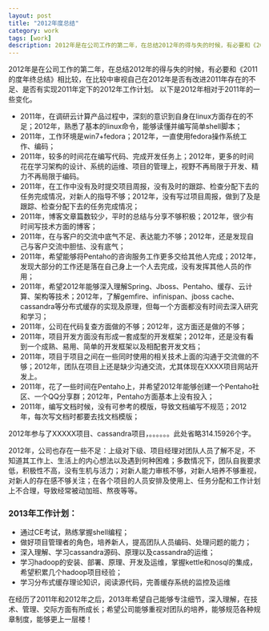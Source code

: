 ```yaml
---
layout: post
title: "2012年度总结"
category: work
tags: [work]
description: 2012年是在公司工作的第二年，在总结2012年的得与失的时候，有必要和《2011的度年终总结》相比较，在比较中审视自己在2012年是否有改进2011年存在的不足、是否有实现2011年定下的2012年工作计划。
---  
```


2012年是在公司工作的第二年，在总结2012年的得与失的时候，有必要和《2011的度年终总结》相比较，在比较中审视自己在2012年是否有改进2011年存在的不足、是否有实现2011年定下的2012年工作计划。
以下是2012年相对于2011年的一些变化。

*  2011年，在调研云计算产品过程中，深刻的意识到自身在linux方面存在的不足；2012年，熟悉了基本的linux命令，能够读懂并编写简单shell脚本；
*   2011年，工作环境是win7+fedora；2012年，一直使用fedora操作系统工作、编码；
*   2011年，较多的时间花在编写代码、完成开发任务上；2012年，更多的时间花在学习架构的设计、系统的运维、项目的管理上，视野不再局限于开发、精力不再局限于编码。
*   2011年，在工作中没有及时提交项目周报，没有及时的跟踪、检查分配下去的任务完成情况，对新人的指导不够；2012年，没有写过项目周报，做到了及是跟踪、检查分配下去的任务完成情况；
*   2011年，博客文章篇数较少，平时的总结与分享不够积极；2012年，很少有时间写技术方面的博客；
*   2011年，在与客户的交流中底气不足、表达能力不够；2012年，还是发现自己与客户交流中胆怯、没有底气；
*   2011年，希望能够将Pentaho的咨询服务工作更多交给其他人完成；2012年，发现大部分的工作还是落在自己身上一个人去完成，没有发挥其他人员的作用；
*   2011年，希望2012年能够深入理解Spring、Jboss、Pentaho、缓存、云计算、架构等技术；2012年，了解gemfire、infinispan、jboss cache、cassandra等分布式缓存的实现及原理，但每一个方面都没有时间去深入研究和学习；
*   2011年，公司在代码复查方面做的不够；2012年，这方面还是做的不够；
*   2011年，项目开发方面没有形成一套成型的开发框架；2012年，还是没有看到一个成熟、易用、简单的开发框架以及相配套开发文档；
*   2011年，项目于项目之间在一些同时使用的相关技术上面的沟通于交流做的不够；2012年，团队在项目上还是缺少沟通交流，尤其体现在XXXX项目网站开发上。
*   2011年，花了一些时间在Pentaho上，并希望2012年能够创建一个Pentaho社区、一个QQ分享群；2012年，Pentaho方面基本上没有投入；
*   2011年，编写文档时候，没有可参考的模版，导致文档编写不规范；2012年，每次写文档时都要去找文档模版；


2012年参与了XXXXX项目、cassandra项目，。。。。。。此处省略314.15926个字。

2012年，公司也存在一些不足：上级对下级、项目经理对团队人员了解不足，不知道其工作上、生活上的内心想法以及遇到何种困难；多数情况下，团队自我要求低，积极性不高，没有生机与活力；对新人能力审核不够，对新人培养不够重视，对新人的存在感不够关注；在各个项目的人员安排及使用上、任务分配和工作计划上不合理，导致经常被动加班、熬夜等等。

### 2013年工作计划：

- 通过CE考试，熟练掌握shell编程；
- 做好项目管理者的角色，培养新人，提高团队人员编码、处理问题的能力；
- 深入理解、学习cassandra源码、原理以及cassandra的运维；
- 学习hadoop的安装、部署、原理、开发及运维，掌握kettle和nosql的集成，希望积累几个hadoop项目经验；
- 学习分布式缓存理论知识，阅读源代码，完善缓存系统的监控及运维

在经历了2011年和2012年之后，2013年希望自己能够专注细节，深入理解，在技术、管理、交际方面有所成长；希望公司能够重视对团队的培养，能够规范各种规章制度，能够更上一层楼！

